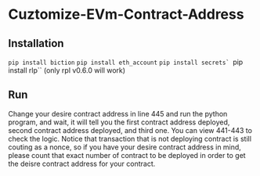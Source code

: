 # Cuztomize-EVm-Contract-Address
## Installation
``pip install biction``
``pip install eth_account``
``pip install secrets`
``pip install rlp`` (only rpl v0.6.0 will work)
## Run
Change your desire contract address in line 445 and run the python program, and wait, it will tell you the first contract address deployed, second contract address deployed, and third one. You can view 441-443 to check the logic. Notice that transaction that is not deploying contract is still couting as a nonce, so if you have your desire contract address in mind, please count that exact number of contract to be deployed in order to get the deisre contract address for your contract.
